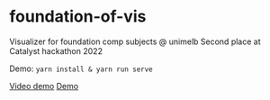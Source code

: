 # foundation-of-vis
 Visualizer for foundation comp subjects @ unimelb
 Second place at Catalyst hackathon 2022

Demo: 
```yarn install & yarn run serve```

[Video demo](https://youtu.be/2n7y6fij6nc)
[Demo](https://ddoraaaaa.github.io/foundvis/)
